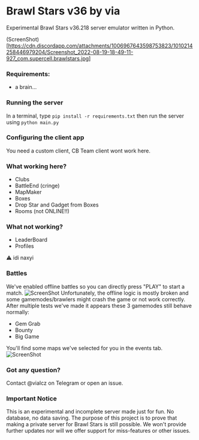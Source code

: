 # Brawl Stars v36 by via

Experimental Brawl Stars v36.218 server emulator written in Python.

(ScreenShot)[https://cdn.discordapp.com/attachments/1006967643598753823/1010214258446979204/Screenshot_2022-08-19-18-49-11-927_com.supercell.brawlstars.jpg]

### Requirements:
- a brain...

### Running the server
In a terminal, type `pip install -r requirements.txt` then run the server using `python main.py`

### Configuring the client app
You need a custom client, CB Team client wont work here. 

### What working here?
- Clubs
- BattleEnd (cringe)
- MapMaker
- Boxes
- Drop Star and Gadget from Boxes
- Rooms (not ONLINE!!)

### What not working?
- LeaderBoard
- Profiles 

⚠️ idi naxyi
### Battles
We've enabled offline battles so you can directly press "PLAY" to start a match.
![ScreenShot](https://cdn.discordapp.com/attachments/704364452891590778/885473792208543774/Screenshot_20210909-133614_BS_v36.jpg) 
Unfortunately, the offline logic is mostly broken and some gamemodes/brawlers might crash the game or not work correctly. 
After multiple tests we've made it appears these 3 gamemodes still behave normally:
- Gem Grab
- Bounty
- Big Game

You'll find some maps we've selected for you in the events tab.
![ScreenShot](https://cdn.discordapp.com/attachments/704364452891590778/885475373175939132/Screenshot_20210909-134247_BS_v36.jpg) 

### Got any question?
Contact @viaIcz on Telegram or open an issue.

### Important Notice
This is an experimental and incomplete server made just for fun. No database, no data saving. 
The purpose of this project is to prove that making a private server for Brawl Stars is still possible.
We won't provide further updates nor will we offer support for miss-features or other issues.
